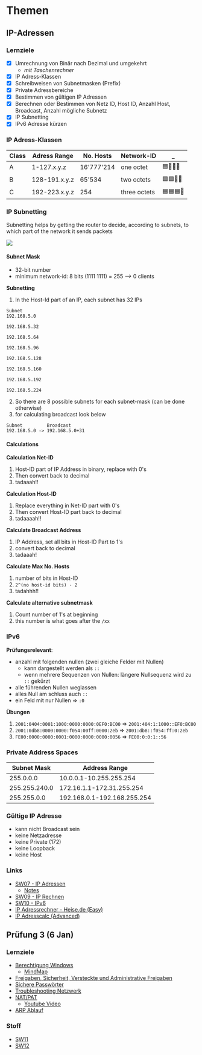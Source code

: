# Themen

## IP-Adressen

### Lernziele

* [X] Umrechnung von Binär nach Dezimal und umgekehrt
    * _mit Taschenrechner_
* [X] IP Adress-Klassen
* [X] Schreibweisen von Subnetmasken (Prefix)
* [X] Private Adressbereiche
* [X] Bestimmen von gültigen IP Adressen
* [X] Berechnen oder Bestimmen von Netz ID, Host ID, Anzahl Host, Broadcast, Anzahl mögliche Subnetz
* [X] IP Subnetting
* [X] IPv6 Adresse kürzen

### IP Adress-Klassen

| Class | Adress Range  | No. Hosts  | Network-ID   | _ |
|-------|---------------|------------|--------------|---|
| A     | 1-127.x.y.z   | 16'777'214 | one octet    | 🟦🔲🔲🔲 |
| B     | 128-191.x.y.z | 65'534     | two octets   | 🟦🟦🔲🔲 |
| C     | 192-223.x.y.z | 254        | three octets | 🟦🟦🟦🔲 |

### IP Subnetting

Subnetting helps by getting the router to decide, according to subnets, to which part of the network it sends packets

![](https://flylib.com/books/2/707/1/html/2/images/fig6-1.jpg)

#### Subnet Mask

* 32-bit number
* minimum network-id: 8 bits (1111 1111) = 255 --> 0 clients

<!--
**(long) Calculate Network-ID**

1. convert ip & subnet mask to binary
2. perform logical AND (only 1 if both 1)
3. tadahhh!!
-->

**Subnetting**

1. In the Host-Id part of an IP, each subnet has 32 IPs

```
Subnet 
192.168.5.0 
 
192.168.5.32

192.168.5.64 

192.168.5.96 

192.168.5.128 

192.168.5.160 

192.168.5.192

192.168.5.224 
```
2. So there are 8 possible subnets for each subnet-mask (can be done otherwise)
3. for calculating broadcast look below
```
Subnet         Broadcast
192.168.5.0 -> 192.168.5.0+31
```

#### Calculations

**Calculation Net-ID**

1. Host-ID part of IP Address in binary, replace with 0's
2. Then convert back to decimal
3. tadaaah!!

**Calculation Host-ID**

1. Replace everything in Net-ID part with 0's
2. Then convert Host-ID part back to decimal
3. tadaaaah!!

**Calculate Broadcast Address**

1. IP Address, set all bits in Host-ID Part to 1's
2. convert back to decimal
3. tadaaah!

**Calculate Max No. Hosts**

1. number of bits in Host-ID
2. `2^(no host-id bits) - 2`
3. tadahhh!!

**Calculate alternative subnetmask**

1. Count number of 1's at beginning
2. this number is what goes after the `/xx`

### IPv6

**Prüfungsrelevant**:

* anzahl mit folgenden nullen (zwei gleiche Felder mit Nullen)
  * kann dargestellt werden als `::`
  * wenn mehrere Sequenzen von Nullen: längere Nullsequenz wird zu `::` gekürzt
* alle führenden Nullen weglassen
* alles Null am schluss auch `::`
* ein Feld mit nur Nullen => `:0`

**Übungen**

1. `2001:0404:0001:1000:0000:0000:0EF0:BC00` => `2001:404:1:1000::EF0:BC00`
2. `2001:0db8:0000:0000:f054:00ff:0000:2eb` => `2001:db8::f054:ff:0:2eb`
3. `FE00:0000:0000:0001:0000:0000:0000:0056` => `FE00:0:0:1::56`

### Private Address Spaces

| Subnet Mask   | Address Range               |
|---------------|-----------------------------|
| 255.0.0.0     | 10.0.0.1-10.255.255.254     |
| 255.255.240.0 | 172.16.1.1-172.31.255.254   |
| 255.255.0.0   | 192.168.0.1-192.168.255.254 |

### Gültige IP Adresse

* kann nicht Broadcast sein
* keine Netzadresse
* keine Private (172)
* keine Loopback
* keine Host

### Links 
* [SW07 - IP Adressen](SW07/Ip-Adressen.md)
  * [Notes](SW07/Notes.md)
* [SW09 - IP Rechnen](SW09/IP-Calculation.md)
* [SW10 - IPv6](SW10/IPv6.md)
* [IP Adressrechner - Heise.de (Easy)](https://www.heise.de/netze/tools/netzwerkrechner/)
* [IP Adresscalc (Advanced)](http://jodies.de/ipcalc)

## Prüfung 3 (6 Jan)

### Lernziele

* [Berechtigung Windows](SW11/Notes.md)
  * [MindMap](SW11/../SW12/MindMap%20Berechtigung.PNG)
* [Freigaben, Sicherheit, Versteckte und Administrative Freigaben](SW11/Notes.md)
* [Sichere Passwörter](SW12/Notes.md)
* [Troubleshooting Netzwerk](SW12/toubleshoot.png)
* [NAT/PAT](SW12/Notes.md)
  * [Youtube Video](https://youtu.be/A8dl1wqUhSE)
* [ARP Ablauf](https://youtu.be/ttgXMAvkJfo)

### Stoff

* [SW11](SW11)
* [SW12](SW12)
